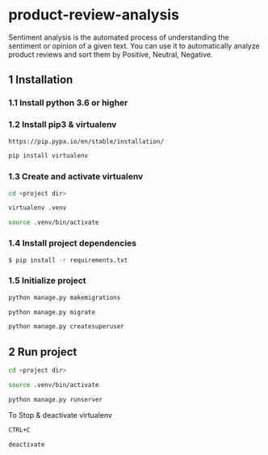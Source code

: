 # product-review-analysis

Sentiment analysis is the automated process of understanding the sentiment or opinion of a given text. You can use it to automatically analyze product reviews and sort them by Positive, Neutral, Negative.

## 1 Installation

### 1.1 Install python 3.6 or higher


### 1.2 Install pip3 & virtualenv

```bash
https://pip.pypa.io/en/stable/installation/
```

```bash
pip install virtualenv
```

### 1.3 Create and activate virtualenv

```bash
cd <project dir>

virtualenv .venv

source .venv/bin/activate
```

### 1.4 Install project dependencies

```bash
$ pip install -r requirements.txt
```

### 1.5 Initialize project

```bash
python manage.py makemigrations

python manage.py migrate

python manage.py createsuperuser
```

## 2 Run project

```bash
cd <project dir>

source .venv/bin/activate

python manage.py runserver
```

To Stop & deactivate virtualenv

```bash
CTRL+C

deactivate
```




